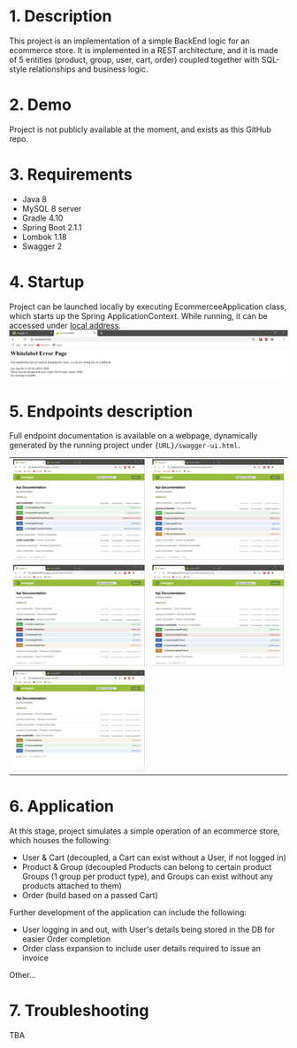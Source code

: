 # 1. Description

This project is an implementation of a simple BackEnd logic for an ecommerce store. 
It is implemented in a REST architecture, and it is made of 5 entities (product, group, user, cart, order) 
coupled together with SQL-style relationships and business logic.

# 2. Demo

Project is not publicly available at the moment, and exists as this GitHub repo.

# 3. Requirements

- Java 8
- MySQL 8 server
- Gradle 4.10
- Spring Boot 2.1.1
- Lombok 1.18
- Swagger 2

# 4. Startup

Project can be launched locally by executing EcommerceeApplication class, which starts up the Spring ApplicationContext.
While running, it can be accessed under [local address](http://localhost:8080).
![alt Landing Page](./docs/landing_page.png)

# 5. Endpoints description

Full endpoint documentation is available on a webpage, dynamically generated by the running project under `{URL}/swagger-ui.html`.

|  |  |
:---:|:---:
![alt CartController API](./docs/cart_controller_api_documentation.png "CartController API") | ![alt GroupController API](./docs/group_controller_api_documentation.png "GroupController API")
![alt OrderController API](./docs/order_controller_api_documentation.png "OrderController API") | ![alt ProductController API](./docs/product_controller_api_documentation.png "ProductController API")
![alt UserController API](./docs/user_controller_api_documentation.png "UserController API") | 
# 6. Application

At this stage, project simulates a simple operation of an ecommerce store, which houses the following:
- User & Cart (decoupled, a Cart can exist without a User, if not logged in)
- Product & Group (decoupled Products can belong to certain product Groups (1 group per product type), 
and Groups can exist without any products attached to them)
- Order (build based on a passed Cart)

Further development of the application can include the following:
- User logging in and out, with User's details being stored in the DB for easier Order completion
- Order class expansion to include user details required to issue an invoice

Other...

# 7. Troubleshooting

TBA